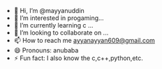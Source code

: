 - 👋 Hi, I’m @mayyanuddin
- 👀 I’m interested in progaming...
- 🌱 I’m currently learning c ...
- 💞️ I’m looking to collaborate on ...
- 📫 How to reach me ayyanayyan609@gmail.com 
- 😄 Pronouns: anubaba
- ⚡ Fun fact: I also know the c,c++,python,etc.

<!---
mayyanuddin/mayyanuddin is a ✨ special ✨ repository because its `README.md` (this file) appears on your GitHub profile.
You can click the Preview link to take a look at your changes.
--->
